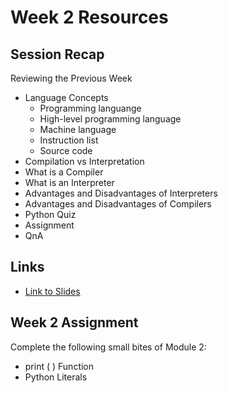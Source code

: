 # Week 2 Resources

## Session Recap
Reviewing the Previous Week
* Language Concepts
    * Programming languange
    * High-level programming language
    * Machine language
    * Instruction list
    * Source code
* Compilation vs Interpretation
* What is a Compiler
* What is an Interpreter
* Advantages and Disadvantages of Interpreters
* Advantages and Disadvantages of Compilers
* Python Quiz
* Assignment
* QnA

## Links
* [Link to Slides](https://github.com/WomenWhoCode/WWCodePython/blob/master/PythonForBeginners/Week_2_Resources/Week%202_%20Reviewing%20Module%201.pdf)

## Week 2 Assignment
Complete the following small bites of Module 2:
* print ( ) Function
* Python Literals


